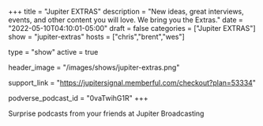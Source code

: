 +++
title = "Jupiter EXTRAS"
description = "New ideas, great interviews, events, and other content you will love. We bring you the Extras."
date = "2022-05-10T04:10:01-05:00"
draft = false
categories = ["Jupiter EXTRAS"]
show = "jupiter-extras"
hosts = ["chris","brent","wes"]

type = "show"
active = true

header_image = "/images/shows/jupiter-extras.png"

support_link = "https://jupitersignal.memberful.com/checkout?plan=53334"

podverse_podcast_id = "0vaTwihG1R"
+++

Surprise podcasts from your friends at Jupiter Broadcasting
